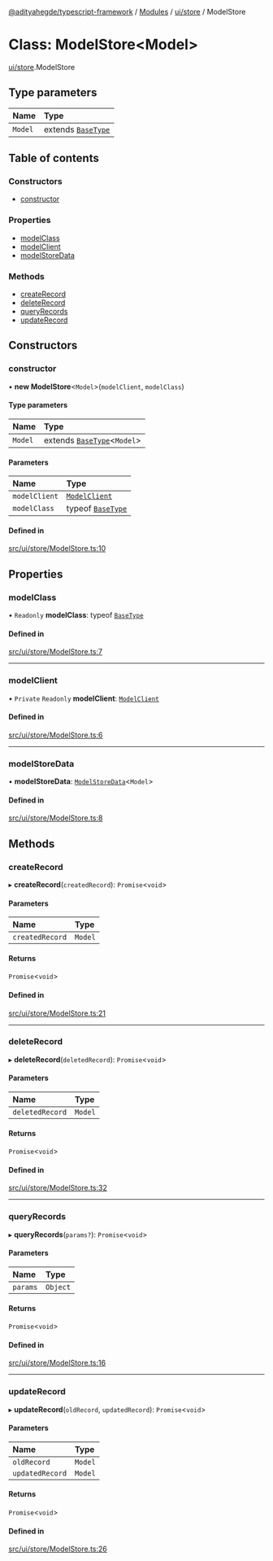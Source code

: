[@adityahegde/typescript-framework](../README.md) / [Modules](../modules.md) / [ui/store](../modules/ui_store.md) / ModelStore

# Class: ModelStore<Model\>

[ui/store](../modules/ui_store.md).ModelStore

## Type parameters

| Name | Type |
| :------ | :------ |
| `Model` | extends [`BaseType`](models.BaseType.md) |

## Table of contents

### Constructors

- [constructor](ui_store.ModelStore.md#constructor)

### Properties

- [modelClass](ui_store.ModelStore.md#modelclass)
- [modelClient](ui_store.ModelStore.md#modelclient)
- [modelStoreData](ui_store.ModelStore.md#modelstoredata)

### Methods

- [createRecord](ui_store.ModelStore.md#createrecord)
- [deleteRecord](ui_store.ModelStore.md#deleterecord)
- [queryRecords](ui_store.ModelStore.md#queryrecords)
- [updateRecord](ui_store.ModelStore.md#updaterecord)

## Constructors

### constructor

• **new ModelStore**<`Model`\>(`modelClient`, `modelClass`)

#### Type parameters

| Name | Type |
| :------ | :------ |
| `Model` | extends [`BaseType`](models.BaseType.md)<`Model`\> |

#### Parameters

| Name | Type |
| :------ | :------ |
| `modelClient` | [`ModelClient`](ui_store.ModelClient.md) |
| `modelClass` | typeof [`BaseType`](models.BaseType.md) |

#### Defined in

[src/ui/store/ModelStore.ts:10](https://github.com/AdityaHegde/typescript-framework/blob/3b13972/src/ui/store/ModelStore.ts#L10)

## Properties

### modelClass

• `Readonly` **modelClass**: typeof [`BaseType`](models.BaseType.md)

#### Defined in

[src/ui/store/ModelStore.ts:7](https://github.com/AdityaHegde/typescript-framework/blob/3b13972/src/ui/store/ModelStore.ts#L7)

___

### modelClient

• `Private` `Readonly` **modelClient**: [`ModelClient`](ui_store.ModelClient.md)

#### Defined in

[src/ui/store/ModelStore.ts:6](https://github.com/AdityaHegde/typescript-framework/blob/3b13972/src/ui/store/ModelStore.ts#L6)

___

### modelStoreData

• **modelStoreData**: [`ModelStoreData`](ui_store.ModelStoreData.md)<`Model`\>

#### Defined in

[src/ui/store/ModelStore.ts:8](https://github.com/AdityaHegde/typescript-framework/blob/3b13972/src/ui/store/ModelStore.ts#L8)

## Methods

### createRecord

▸ **createRecord**(`createdRecord`): `Promise`<`void`\>

#### Parameters

| Name | Type |
| :------ | :------ |
| `createdRecord` | `Model` |

#### Returns

`Promise`<`void`\>

#### Defined in

[src/ui/store/ModelStore.ts:21](https://github.com/AdityaHegde/typescript-framework/blob/3b13972/src/ui/store/ModelStore.ts#L21)

___

### deleteRecord

▸ **deleteRecord**(`deletedRecord`): `Promise`<`void`\>

#### Parameters

| Name | Type |
| :------ | :------ |
| `deletedRecord` | `Model` |

#### Returns

`Promise`<`void`\>

#### Defined in

[src/ui/store/ModelStore.ts:32](https://github.com/AdityaHegde/typescript-framework/blob/3b13972/src/ui/store/ModelStore.ts#L32)

___

### queryRecords

▸ **queryRecords**(`params?`): `Promise`<`void`\>

#### Parameters

| Name | Type |
| :------ | :------ |
| `params` | `Object` |

#### Returns

`Promise`<`void`\>

#### Defined in

[src/ui/store/ModelStore.ts:16](https://github.com/AdityaHegde/typescript-framework/blob/3b13972/src/ui/store/ModelStore.ts#L16)

___

### updateRecord

▸ **updateRecord**(`oldRecord`, `updatedRecord`): `Promise`<`void`\>

#### Parameters

| Name | Type |
| :------ | :------ |
| `oldRecord` | `Model` |
| `updatedRecord` | `Model` |

#### Returns

`Promise`<`void`\>

#### Defined in

[src/ui/store/ModelStore.ts:26](https://github.com/AdityaHegde/typescript-framework/blob/3b13972/src/ui/store/ModelStore.ts#L26)
